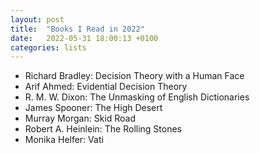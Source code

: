 ```yaml
---
layout: post
title:  "Books I Read in 2022"
date:   2022-05-31 18:00:13 +0100
categories: lists
---
```



* Richard Bradley: Decision Theory with a Human Face
* Arif Ahmed: Evidential Decision Theory
* R. M. W. Dixon: The Unmasking of English Dictionaries
* James Spooner: The High Desert
* Murray Morgan: Skid Road
* Robert A. Heinlein: The Rolling Stones
* Monika Helfer: Vati
